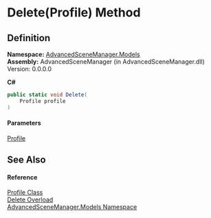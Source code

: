 # Delete(Profile) Method

## Definition

**Namespace:** [AdvancedSceneManager.Models](N_AdvancedSceneManager_Models.md)\
**Assembly:** AdvancedSceneManager (in AdvancedSceneManager.dll) Version: 0.0.0.0

**C#**

```c#
public static void Delete(
	Profile profile
)
```

#### Parameters

&#x20; [Profile](T_AdvancedSceneManager_Models_Profile.md)&#x20;

## See Also

#### Reference

[Profile Class](T_AdvancedSceneManager_Models_Profile.md)\
[Delete Overload](Overload_AdvancedSceneManager_Models_Profile_Delete.md)\
[AdvancedSceneManager.Models Namespace](N_AdvancedSceneManager_Models.md)
